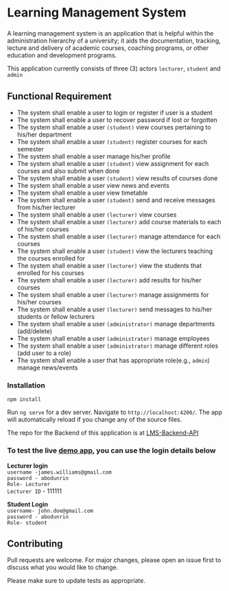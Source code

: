 # Learning Management System 
### 

A learning management system is an application that is
helpful within the administration hierarchy of a university; it aids the documentation,
tracking, lecture and delivery of academic courses, coaching programs, or other education
and development programs.

This application currently consists of three (3) actors
`lecturer`, `student` and `admin`

## Functional Requirement
- The system shall enable a user to login or register if user is a student
- The system shall enable a user to recover password if lost or forgotten
- The system shall enable a user `(student)` view courses pertaining to his/her department
- The system shall enable a user `(student)` register courses for each semester
- The system shall enable a user manage his/her profile
- The system shall enable a user `(student)` view assignment for each courses and also
submit when done
- The system shall enable a user `(student)` view results of courses done
- The system shall enable a user view news and events
- The system shall enable a user view timetable
- The system shall enable a user `(student)` send and receive messages from his/her
lecturer
- The system shall enable a user `(lecturer)` view courses
- The system shall enable a user `(lecturer)` add course materials to each of his/her
courses
- The system shall enable a user `(lecturer)` manage attendance for each courses
- The system shall enable a user `(student)` view the lecturers teaching the courses
enrolled for
- The system shall enable a user `(lecturer)` view the students that enrolled for his courses
- The system shall enable a user `(lecturer)` add results for his/her courses
- The system shall enable a user `(lecturer)` manage assignments for his/her courses
- The system shall enable a user `(lecturer)` send messages to his/her students or fellow
lecturers
- The system shall enable a user `(administrator)` manage departments (add/delete)
- The system shall enable a user `(administrator)` manage employees
- The system shall enable a user `(administrator)` manage different roles (add user to a
role)
- The system shall enable a user that has appropriate role(e.g., `admin`) manage
news/events


### Installation

```
npm install 
```
 
Run `ng serve` for a dev server. Navigate to `http://localhost:4200/`. The app will automatically reload if you change any of the source files.

The repo for the Backend of this application is at [LMS-Backend-API](https://github.com/omob/LMS-Backend-API)

### To test the live [demo app](https://learning-management-syst-7a244.web.app/), you can use the login details below

<b>Lecturer login</b> <br>
`username -james.williams@gmail.com`<br>
`password - abodunrin` <br>
`Role- Lecturer` <br>
`Lecturer ID` - 111111

<b>Student Login</b> <br>
`username- john.doe@gmail.com` <br>
`password - abodunrin` <br>
`Role- student`


## Contributing
Pull requests are welcome. For major changes, please open an issue first to discuss what you would like to change.

Please make sure to update tests as appropriate.
